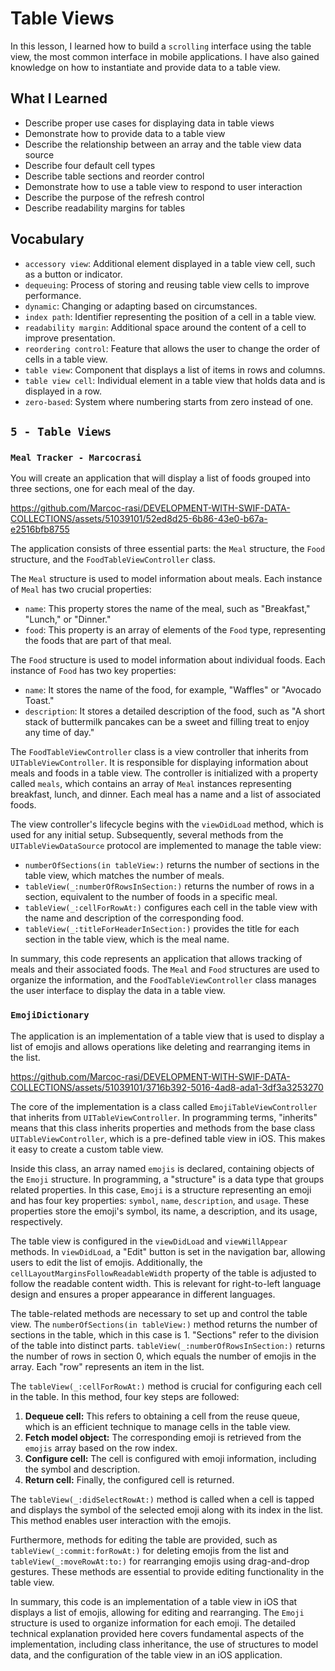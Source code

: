 # Table Views

In this lesson, I learned how to build a `scrolling` interface using the table view, the most common interface in mobile applications. I have also gained knowledge on how to instantiate and provide data to a table view.

## What I Learned

- Describe proper use cases for displaying data in table views
- Demonstrate how to provide data to a table view
- Describe the relationship between an array and the table view data source
- Describe four default cell types
- Describe table sections and reorder control
- Demonstrate how to use a table view to respond to user interaction
- Describe the purpose of the refresh control
- Describe readability margins for tables


## Vocabulary
- `accessory view`: Additional element displayed in a table view cell, such as a button or indicator.
- `dequeuing`: Process of storing and reusing table view cells to improve performance.
- `dynamic`: Changing or adapting based on circumstances.
- `index path`: Identifier representing the position of a cell in a table view.
- `readability margin`: Additional space around the content of a cell to improve presentation.
- `reordering control`: Feature that allows the user to change the order of cells in a table view.
- `table view`: Component that displays a list of items in rows and columns.
- `table view cell`: Individual element in a table view that holds data and is displayed in a row.
- `zero-based`: System where numbering starts from zero instead of one.

## `5 - Table Views`

### `Meal Tracker - Marcocrasi`

You will create an application that will display a list of foods grouped into three sections, one for each meal of the day.

https://github.com/Marcoc-rasi/DEVELOPMENT-WITH-SWIF-DATA-COLLECTIONS/assets/51039101/52ed8d25-6b86-43e0-b67a-e2516bfb8755

The application consists of three essential parts: the `Meal` structure, the `Food` structure, and the `FoodTableViewController` class.

The `Meal` structure is used to model information about meals. Each instance of `Meal` has two crucial properties:
- `name`: This property stores the name of the meal, such as "Breakfast," "Lunch," or "Dinner."
- `food`: This property is an array of elements of the `Food` type, representing the foods that are part of that meal.

The `Food` structure is used to model information about individual foods. Each instance of `Food` has two key properties:
- `name`: It stores the name of the food, for example, "Waffles" or "Avocado Toast."
- `description`: It stores a detailed description of the food, such as "A short stack of buttermilk pancakes can be a sweet and filling treat to enjoy any time of day."

The `FoodTableViewController` class is a view controller that inherits from `UITableViewController`. It is responsible for displaying information about meals and foods in a table view. The controller is initialized with a property called `meals`, which contains an array of `Meal` instances representing breakfast, lunch, and dinner. Each meal has a name and a list of associated foods.

The view controller's lifecycle begins with the `viewDidLoad` method, which is used for any initial setup. Subsequently, several methods from the `UITableViewDataSource` protocol are implemented to manage the table view:
- `numberOfSections(in tableView:)` returns the number of sections in the table view, which matches the number of meals.
- `tableView(_:numberOfRowsInSection:)` returns the number of rows in a section, equivalent to the number of foods in a specific meal.
- `tableView(_:cellForRowAt:)` configures each cell in the table view with the name and description of the corresponding food.
- `tableView(_:titleForHeaderInSection:)` provides the title for each section in the table view, which is the meal name.

In summary, this code represents an application that allows tracking of meals and their associated foods. The `Meal` and `Food` structures are used to organize the information, and the `FoodTableViewController` class manages the user interface to display the data in a table view.

### `EmojiDictionary`

The application is an implementation of a table view that is used to display a list of emojis and allows operations like deleting and rearranging items in the list.

https://github.com/Marcoc-rasi/DEVELOPMENT-WITH-SWIF-DATA-COLLECTIONS/assets/51039101/3716b392-5016-4ad8-ada1-3df3a3253270

The core of the implementation is a class called `EmojiTableViewController` that inherits from `UITableViewController`. In programming terms, "inherits" means that this class inherits properties and methods from the base class `UITableViewController`, which is a pre-defined table view in iOS. This makes it easy to create a custom table view.

Inside this class, an array named `emojis` is declared, containing objects of the `Emoji` structure. In programming, a "structure" is a data type that groups related properties. In this case, `Emoji` is a structure representing an emoji and has four key properties: `symbol`, `name`, `description`, and `usage`. These properties store the emoji's symbol, its name, a description, and its usage, respectively.

The table view is configured in the `viewDidLoad` and `viewWillAppear` methods. In `viewDidLoad`, a "Edit" button is set in the navigation bar, allowing users to edit the list of emojis. Additionally, the `cellLayoutMarginsFollowReadableWidth` property of the table is adjusted to follow the readable content width. This is relevant for right-to-left language design and ensures a proper appearance in different languages.

The table-related methods are necessary to set up and control the table view. The `numberOfSections(in tableView:)` method returns the number of sections in the table, which in this case is 1. "Sections" refer to the division of the table into distinct parts. `tableView(_:numberOfRowsInSection:)` returns the number of rows in section 0, which equals the number of emojis in the array. Each "row" represents an item in the list.

The `tableView(_:cellForRowAt:)` method is crucial for configuring each cell in the table. In this method, four key steps are followed:
1. **Dequeue cell:** This refers to obtaining a cell from the reuse queue, which is an efficient technique to manage cells in the table view.
2. **Fetch model object:** The corresponding emoji is retrieved from the `emojis` array based on the row index.
3. **Configure cell:** The cell is configured with emoji information, including the symbol and description.
4. **Return cell:** Finally, the configured cell is returned.

The `tableView(_:didSelectRowAt:)` method is called when a cell is tapped and displays the symbol of the selected emoji along with its index in the list. This method enables user interaction with the emojis.

Furthermore, methods for editing the table are provided, such as `tableView(_:commit:forRowAt:)` for deleting emojis from the list and `tableView(_:moveRowAt:to:)` for rearranging emojis using drag-and-drop gestures. These methods are essential to provide editing functionality in the table view.

In summary, this code is an implementation of a table view in iOS that displays a list of emojis, allowing for editing and rearranging. The `Emoji` structure is used to organize information for each emoji. The detailed technical explanation provided here covers fundamental aspects of the implementation, including class inheritance, the use of structures to model data, and the configuration of the table view in an iOS application.
